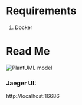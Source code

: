 # Requirements

1. Docker 

# Read Me

![PlantUML model](http://www.plantuml.com/plantuml/png/3On13WCX203l-uhs0PLxJ_iLgaP910n2clJrvJIPmynz7Cs3r_KagIjQ3rkFwRxF6y3mMmRvZ4-SRbN5ktYfoj0uivyk68gRW944yl9gXCEGoqwvxYuj-GS0)

### Jaeger UI:

http://localhost:16686
